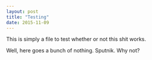 ```yaml
---
layout: post
title: "Testing"
date: 2015-11-09
---
```


This is simply a file to test whether or not this shit works.

Well, here goes a bunch of nothing.  Sputnik.  Why not?
